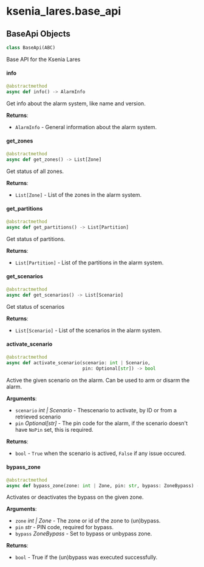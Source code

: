 <a id="ksenia_lares.base_api"></a>

# ksenia\_lares.base\_api

<a id="ksenia_lares.base_api.BaseApi"></a>

## BaseApi Objects

```python
class BaseApi(ABC)
```

Base API for the Ksenia Lares

<a id="ksenia_lares.base_api.BaseApi.info"></a>

#### info

```python
@abstractmethod
async def info() -> AlarmInfo
```

Get info about the alarm system, like name and version.

**Returns**:

- `AlarmInfo` - General information about the alarm system.

<a id="ksenia_lares.base_api.BaseApi.get_zones"></a>

#### get\_zones

```python
@abstractmethod
async def get_zones() -> List[Zone]
```

Get status of all zones.

**Returns**:

- `List[Zone]` - List of the zones in the alarm system.

<a id="ksenia_lares.base_api.BaseApi.get_partitions"></a>

#### get\_partitions

```python
@abstractmethod
async def get_partitions() -> List[Partition]
```

Get status of partitions.

**Returns**:

- `List[Partition]` - List of the partitions in the alarm system.

<a id="ksenia_lares.base_api.BaseApi.get_scenarios"></a>

#### get\_scenarios

```python
@abstractmethod
async def get_scenarios() -> List[Scenario]
```

Get status of scenarios

**Returns**:

- `List[Scenario]` - List of the scenarios in the alarm system.

<a id="ksenia_lares.base_api.BaseApi.activate_scenario"></a>

#### activate\_scenario

```python
@abstractmethod
async def activate_scenario(scenario: int | Scenario,
                            pin: Optional[str]) -> bool
```

Active the given scenario on the alarm. Can be used to arm or disarm the alarm.

**Arguments**:

- `scenario` _int | Scenario_ - Thescenario to activate, by ID or from a retrieved scenario
- `pin` _Optional[str]_ - The pin code for the alarm, if the scenario doesn't have `NoPin` set, this is required.
  

**Returns**:

- `bool` - `True` when the scenario is actived, `False` if any issue occured.

<a id="ksenia_lares.base_api.BaseApi.bypass_zone"></a>

#### bypass\_zone

```python
@abstractmethod
async def bypass_zone(zone: int | Zone, pin: str, bypass: ZoneBypass) -> bool
```

Activates or deactivates the bypass on the given zone.

**Arguments**:

- `zone` _int | Zone_ - The zone or id of the zone to (un)bypass.
- `pin` _str_ - PIN code, required for bypass.
- `bypass` _ZoneBypass_ - Set to bypass or unbypass zone.
  

**Returns**:

- `bool` - True if the (un)bypass was executed successfully.

